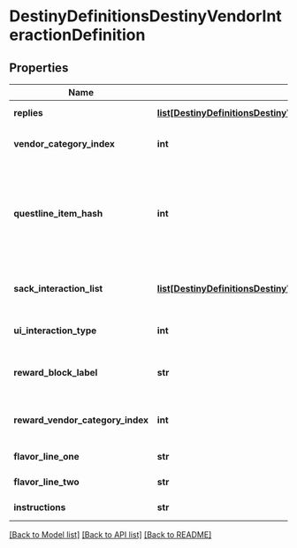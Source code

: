 # DestinyDefinitionsDestinyVendorInteractionDefinition

## Properties
Name | Type | Description | Notes
------------ | ------------- | ------------- | -------------
**replies** | [**list[DestinyDefinitionsDestinyVendorInteractionDefinitionDestinyVendorInteractionReplyDefinition]**](DestinyDefinitionsDestinyVendorInteractionDefinitionDestinyVendorInteractionReplyDefinition.md) | The potential replies that the user can make to the interaction. | [optional] 
**vendor_category_index** | **int** | If &gt;&#x3D; 0, this is the category of sale items to show along with this interaction dialog. | [optional] 
**questline_item_hash** | **int** | If this interaction dialog is about a quest, this is the questline related to the interaction.  You can use this to show the quest overview, or even the character&#39;s status with the quest if  you use it to find the character&#39;s current Quest Step by checking their inventory against this questlineItemHash&#39;s  DestinyInventoryItemDefinition.setData. | [optional] 
**sack_interaction_list** | [**list[DestinyDefinitionsDestinyVendorInteractionDefinitionDestinyVendorInteractionSackEntryDefinition]**](DestinyDefinitionsDestinyVendorInteractionDefinitionDestinyVendorInteractionSackEntryDefinition.md) | If this interaction is meant to show you sacks, this is the list of types of sacks to be shown.  If empty, the interaction is not meant to show sacks. | [optional] 
**ui_interaction_type** | **int** | A UI hint for the behavior of the interaction screen.  BNet doesn&#39;t use this, but you can choose to. | [optional] 
**reward_block_label** | **str** | If this interaction is displaying rewards, this is the text to use for the header of the  reward-displaying section of the interaction. | [optional] 
**reward_vendor_category_index** | **int** | If the vendor&#39;s reward list is sourced from one of his categories, this is the index into  the category array of items to show. | [optional] 
**flavor_line_one** | **str** | If the vendor interaction has flavor text, this is some of it. | [optional] 
**flavor_line_two** | **str** | If the vendor interaction has flavor text, this is the rest of it. | [optional] 
**instructions** | **str** | The localized text telling the player what to do when they see this dialog. | [optional] 

[[Back to Model list]](../README.md#documentation-for-models) [[Back to API list]](../README.md#documentation-for-api-endpoints) [[Back to README]](../README.md)



